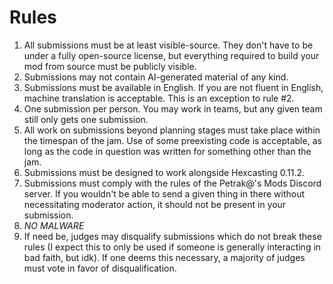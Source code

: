 # Rules

1. All submissions must be at least visible-source. They don't have to be under a fully open-source license, but everything required to build your mod from source must be publicly visible.
2. Submissions may not contain AI-generated material of any kind.
3. Submissions must be available in English. If you are not fluent in English, machine translation is acceptable. This is an exception to rule #2.
4. One submission per person. You may work in teams, but any given team still only gets one submission.
5. All work on submissions beyond planning stages must take place within the timespan of the jam. Use of some preexisting code is acceptable, as long as the code in question was written for something other than the jam.
6. Submissions must be designed to work alongside Hexcasting 0.11.2.
7. Submissions must comply with the rules of the Petrak@'s Mods Discord server. If you wouldn't be able to send a given thing in there without necessitating moderator action, it should not be present in your submission.
8. *NO MALWARE*
9. If need be, judges may disqualify submissions which do not break these rules (I expect this to only be used if someone is generally interacting in bad faith, but idk). If one deems this necessary, a majority of judges must vote in favor of disqualification.
